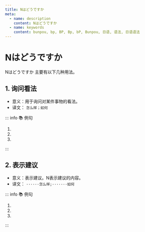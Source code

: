 ```yaml
---
title: Nはどうですか
meta:
  - name: description
    content: Nはどうですか
  - name: keywords
    content: bunpou, bp, BP, Bp, bP, Bunpou, 日语, 语法, 日语语法
---
```


# Nはどうですか <Badge type="tip" text="N5" />

Nはどうですか 主要有以下几种用法。

## 1. 询问看法

* 意义：用于询问对某件事物的看法。
* 译文： `怎么样；如何`

::: info :books: 例句

1. <grammer-content id='1-4-2-0' sentence="A: [日本語/にほんご]の[発音/はつおん]は**どうですか**。" trans='A: 日语的发音怎么样？' />
   <grammer-content id='1-4-2-1' sentence="B: [発音/はつおん]もあまり[難/むずかし]くないです。" trans='B: 发音也不是很难。' />
2. <grammer-content id='1-4-2-2' sentence="A: [英語/えいご]は**どうですか**。" trans='A: 英语怎么样？' />
   <grammer-content id='1-4-2-3' sentence="B: [英語/えいご]はやさしいです。" trans='B: 英语比较简单。' />
3. <grammer-content id='1-4-2-4' sentence="A: この[本/ほん]は**どうですか**。" trans='A: 这本书怎么样？' />
   <grammer-content id='1-4-2-5' sentence="B: とても[面白/おもしろ]いです。" trans='B: 这本书真的很有趣。' />

:::

## 2. 表示建议

* 意义：表示建议。N表示建议的内容。
* 译文： `······怎么样;·······如何`

::: info :books: 例句

1. <grammer-content id='1-4-2-6' sentence="A: [高橋/たかはし]さん、[私/わたし]たちも、[相互学習/そうごがくしゅう]**はどうですか**。" trans='A: 高桥，我们相互学习如何？' />
   <grammer-content id='1-4-2-7' sentence="B: ぜひお[願/ねが]いします。" trans='B: 那么就请多多关照啦~' />
2. <grammer-content id='1-4-2-8' sentence="A: 6[時/じ]は**どうですか**。" trans='A: 6点怎么样？' />
   <grammer-content id='1-4-2-9' sentence="B: はい、[大丈夫/だいじょうぶ]です。" trans='B: 好的，没问题。' />
3. <grammer-content id='1-4-2-10' sentence="A: コーヒーは**どうですか**。" trans='A: 咖啡怎么样？' />
   <grammer-content id='1-4-2-11' sentence="B: いえ、けっこうです。" trans='B: 不，不用了。' />

:::
